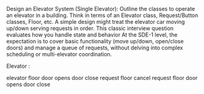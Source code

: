 Design an Elevator System (Single Elevator): Outline the classes to operate an 
elevator in a building. Think in terms of an Elevator class, Request/Button classes, 
Floor, etc. A simple design might treat the elevator car moving up/down serving 
requests in order. This classic interview question evaluates how you handle state 
and behavior
At the SDE-1 level, the expectation is to cover basic functionality 
(move up/down, open/close doors) and manage a queue of requests, 
without delving into complex scheduling or multi-elevator coordination.


Elevator : 

elevator
floor
door opens
door close
request floor
cancel request
floor
door opens
door close

